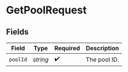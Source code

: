 # GetPoolRequest


## Fields

| Field              | Type               | Required           | Description        |
| ------------------ | ------------------ | ------------------ | ------------------ |
| `poolId`           | *string*           | :heavy_check_mark: | The pool ID.       |